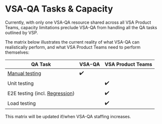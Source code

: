 # VSA-QA Tasks & Capacity

Currently, with only one VSA-QA resource shared across all VSA Product Teams, capacity limitations preclude VSA-QA from handling all the QA tasks outlined by VSP.

The matrix below illustrates the current reality of what VSA-QA can realistically perform, and what VSA Product Teams need to perform themselves:

| QA Task | VSA-QA | VSA Product Teams |
| ------- | ------ | ----------------- |
| [Manual testing](vsa-qa-process.md) | :heavy_check_mark: | |
| Unit testing | | :heavy_check_mark: |
| E2E testing (incl. [Regression](vsa-qa-regression.md)) | | :heavy_check_mark: |
| Load testing | | :heavy_check_mark: |

This matrix will be updated if/when VSA-QA staffing increases.
